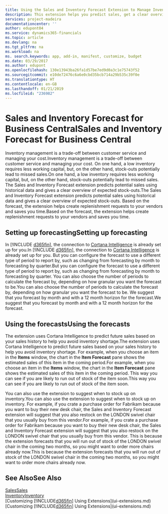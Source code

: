 ```yaml
---
title: Using the Sales and Inventory Forecast Extension to Manage Inventory | Microsoft Docs
description: This extension helps you predict sales, get a clear overview of expected stock-outs, and even helps you create replenishment requests to vendors.
services: project-madeira
documentationcenter: ''
author: edupont04
ms.service: dynamics365-financials
ms.topic: article
ms.devlang: na
ms.tgt_pltfrm: na
ms.workload: na
ms. search.keywords: app, add-in, manifest, customize, budget
ms.date: 03/29/2017
ms.author: edupont
ms.openlocfilehash: 130e13943ba26fa1d57be7ed9d0a3c1e75743f52
ms.sourcegitcommit: e10de72476c6a6e0cbd35bcb714a29b535c39f0e
ms.translationtype: HT
ms.contentlocale: en-GB
ms.lasthandoff: 01/21/2019
ms.locfileid: "236982"
---
```

# <a name="sales-and-inventory-forecast-for-business-central"></a><span data-ttu-id="2f24a-103">Sales and Inventory Forecast for Business Central</span><span class="sxs-lookup"><span data-stu-id="2f24a-103">Sales and Inventory Forecast for Business Central</span></span> 
<span data-ttu-id="2f24a-104">Inventory management is a trade-off between customer service and managing your cost.</span><span class="sxs-lookup"><span data-stu-id="2f24a-104">Inventory management is a trade-off between customer service and managing your cost.</span></span> <span data-ttu-id="2f24a-105">On one hand, a low inventory requires less working capital, but, on the other hand, stock-outs potentially lead to missed sales.</span><span class="sxs-lookup"><span data-stu-id="2f24a-105">On one hand, a low inventory requires less working capital, but, on the other hand, stock-outs potentially lead to missed sales.</span></span> <span data-ttu-id="2f24a-106">The Sales and Inventory Forecast extension predicts potential sales using historical data and gives a clear overview of expected stock-outs.</span><span class="sxs-lookup"><span data-stu-id="2f24a-106">The Sales and Inventory Forecast extension predicts potential sales using historical data and gives a clear overview of expected stock-outs.</span></span> <span data-ttu-id="2f24a-107">Based on the forecast, the extension helps create replenishment requests to your vendors and saves you time.</span><span class="sxs-lookup"><span data-stu-id="2f24a-107">Based on the forecast, the extension helps create replenishment requests to your vendors and saves you time.</span></span>  

## <a name="setting-up-forecasting"></a><span data-ttu-id="2f24a-108">Setting up forecasting</span><span class="sxs-lookup"><span data-stu-id="2f24a-108">Setting up forecasting</span></span>
<span data-ttu-id="2f24a-109">In [!INCLUDE [d365fin](includes/d365fin_md.md)], the connection to [Cortana Intelligence](https://www.microsoft.com/en-us/cloud-platform/what-is-cortana-intelligence-suite) is already set up for you.</span><span class="sxs-lookup"><span data-stu-id="2f24a-109">In [!INCLUDE [d365fin](includes/d365fin_md.md)], the connection to [Cortana Intelligence](https://www.microsoft.com/en-us/cloud-platform/what-is-cortana-intelligence-suite) is already set up for you.</span></span> <span data-ttu-id="2f24a-110">But you can configure the forecast to use a different type of period to report by, such as changing from forecasting by month to forecasting by quarter.</span><span class="sxs-lookup"><span data-stu-id="2f24a-110">But you can configure the forecast to use a different type of period to report by, such as changing from forecasting by month to forecasting by quarter.</span></span> <span data-ttu-id="2f24a-111">You can also choose the number of periods to calculate the forecast by, depending on how granular you want the forecast to be.</span><span class="sxs-lookup"><span data-stu-id="2f24a-111">You can also choose the number of periods to calculate the forecast by, depending on how granular you want the forecast to be.</span></span> <span data-ttu-id="2f24a-112">We suggest that you forecast by month and with a 12 month horizon for the forecast.</span><span class="sxs-lookup"><span data-stu-id="2f24a-112">We suggest that you forecast by month and with a 12 month horizon for the forecast.</span></span>  

## <a name="using-the-forecasts"></a><span data-ttu-id="2f24a-113">Using the forecasts</span><span class="sxs-lookup"><span data-stu-id="2f24a-113">Using the forecasts</span></span>
<span data-ttu-id="2f24a-114">The extension uses Cortana Intelligence to predict future sales based on your sales history to help you avoid inventory shortage.</span><span class="sxs-lookup"><span data-stu-id="2f24a-114">The extension uses Cortana Intelligence to predict future sales based on your sales history to help you avoid inventory shortage.</span></span> <span data-ttu-id="2f24a-115">For example, when you choose an item in the **Items** window, the chart in the **Item Forecast** pane shows the estimated sales of this item in the coming period.</span><span class="sxs-lookup"><span data-stu-id="2f24a-115">For example, when you choose an item in the **Items** window, the chart in the **Item Forecast** pane shows the estimated sales of this item in the coming period.</span></span> <span data-ttu-id="2f24a-116">This way you can see if you are likely to run out of stock of the item soon.</span><span class="sxs-lookup"><span data-stu-id="2f24a-116">This way you can see if you are likely to run out of stock of the item soon.</span></span>  

<span data-ttu-id="2f24a-117">You can also use the extension to suggest when to stock up on inventory.</span><span class="sxs-lookup"><span data-stu-id="2f24a-117">You can also use the extension to suggest when to stock up on inventory.</span></span> <span data-ttu-id="2f24a-118">For example, if you crate a purchase order for Fabrikam because you want to buy their new desk chair, the Sales and Inventory Forecast extension will suggest that you also restock on the LONDON swivel chair that you usually buy from this vendor.</span><span class="sxs-lookup"><span data-stu-id="2f24a-118">For example, if you crate a purchase order for Fabrikam because you want to buy their new desk chair, the Sales and Inventory Forecast extension will suggest that you also restock on the LONDON swivel chair that you usually buy from this vendor.</span></span> <span data-ttu-id="2f24a-119">This is because the extension forecasts that you will run out of stock of the LONDON swivel chair in the coming two months, so you might want to order more chairs already now.</span><span class="sxs-lookup"><span data-stu-id="2f24a-119">This is because the extension forecasts that you will run out of stock of the LONDON swivel chair in the coming two months, so you might want to order more chairs already now.</span></span>  

## <a name="see-also"></a><span data-ttu-id="2f24a-120">See Also</span><span class="sxs-lookup"><span data-stu-id="2f24a-120">See Also</span></span>
[<span data-ttu-id="2f24a-121">Sales</span><span class="sxs-lookup"><span data-stu-id="2f24a-121">Sales</span></span>](sales-manage-sales.md)  
[<span data-ttu-id="2f24a-122">Inventory</span><span class="sxs-lookup"><span data-stu-id="2f24a-122">Inventory</span></span>](inventory-manage-inventory.md)  
<span data-ttu-id="2f24a-123">[Customizing [!INCLUDE[d365fin](includes/d365fin_md.md)] Using Extensions](ui-extensions.md)</span><span class="sxs-lookup"><span data-stu-id="2f24a-123">[Customizing [!INCLUDE[d365fin](includes/d365fin_md.md)] Using Extensions](ui-extensions.md)</span></span>  
